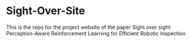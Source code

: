 # Sight-Over-Site
This is the repo for the project website of the paper Sight over sight: Perception-Aware Reinforcement Learning for Efficient Robotic Inspection
